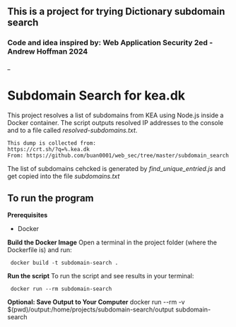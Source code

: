 ## This is a project for trying Dictionary subdomain search

### Code and idea inspired by: Web Application Security 2ed - Andrew Hoffman 2024
_

# Subdomain Search for kea.dk

This project resolves a list of subdomains from KEA using Node.js inside a Docker container. The script outputs resolved IP addresses to the console and to a file called *resolved-subdomains.txt*.

    This dump is collected from:
    https://crt.sh/?q=%.kea.dk
    From: https://github.com/buan0001/web_sec/tree/master/subdomain_search 
The list of subdomains cehcked is generated by *find_unique_entried.js* and get copied into the file *subdomains.txt*

## To run the program

**Prerequisites**
- Docker

**Build the Docker Image**
Open a terminal in the project folder (where the Dockerfile is) and run:

     docker build -t subdomain-search .


**Run the script**
To run the script and see results in your terminal:

     docker run --rm subdomain-search


**Optional: Save Output to Your Computer**
     docker run --rm -v $(pwd)/output:/home/projects/subdomain-search/output subdomain-search

